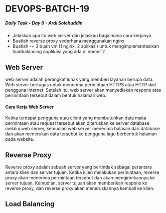 # DEVOPS-BATCH-19
##### Daily Task - Day 6 - Ardi Solehuddin

-  Jelaskan apa itu web server dan jelaskan bagaimana cara kerjanya
-  Buatlah reverse proxy sederhana menggunakan nginx
-  Buatlah -+ 3 buah vm (1 nginx, 2 aplikasi) untuk mengimplementasikan loadbalancing applikasi yang ada di nomer 2

## Web Server
web server adalah perangkat lunak yang memberi layanan berupa data. Web server bertugas untuk menerima permintaan HTTPS atau HTTP dari pengguna internet. Setelah itu, web server akan menyediakan respons atas permintaan tersebut dalam bentuk halaman web.

#### Cara Kerja Web Server
Ketika terdapat pengguna atau client yang membutuhkan data maka permintaan atau request tersebut akan diteruskan ke server database melalui web server, kemudian web server menerima balasan dari database dan akan menerukan data tersebut ke pengguna lagu berbentuk halaman pada website. 

## Reverse Proxy
Reverse proxy adalah sebuah server yang bertindak sebagai perantara antara klien dan server tujuan. Ketika klien melakukan permintaan, reverse proxy akan menerima permintaan tersebut dan akan mengirimkannya ke server tujuan. Kemudian, server tujuan akan memberikan respons ke reverse proxy, dan reverse proxy akan meneruskannya kembali ke klien.


## Load Balancing
